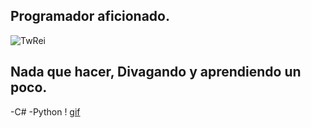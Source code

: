 ## Programador aficionado.
![TwRei](http://github-profile-summary-cards.vercel.app/api/cards/profile-details?username=TwRei&theme=dark)

## Nada que hacer, Divagando y aprendiendo un poco.
-C\#
-Python
! [gif](https://media1.tenor.com/m/xcWsdYWWsTEAAAAd/jpop-j-pop.gif)
